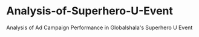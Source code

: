 # Analysis-of-Superhero-U-Event
Analysis of Ad Campaign Performance in Globalshala's Superhero U Event
